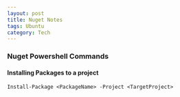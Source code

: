 ```yaml
---
layout: post
title: Nuget Notes
tags: Ubuntu
category: Tech
---
```


### Nuget Powershell Commands ###

#### Installing Packages to a project ####

~~~
Install-Package <PackageName> -Project <TargetProject>
~~~
